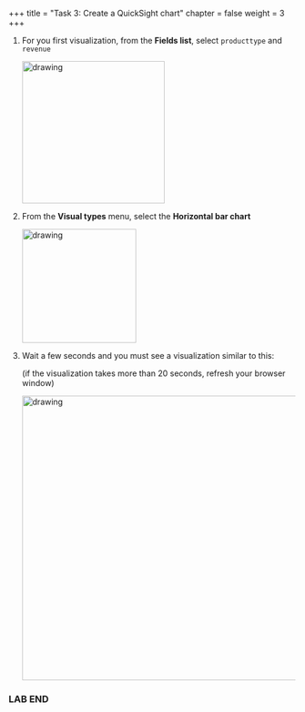 +++ 
title = "Task 3: Create a QuickSight chart" 
chapter = false 
weight = 3 
+++

1. For you first visualization, from the **Fields list**, select `producttype`  and `revenue`

	<img src="../images/fields-list.png" alt="drawing" width="250"/>

1. From the **Visual types** menu, select the **Horizontal bar chart**

	<img src="../images/horizontal-bar.png" alt="drawing" width="200"/>

1. Wait a few seconds and you must see a visualization similar to this:

	(if the visualization takes more than 20 seconds, refresh your browser window)

	<img src="../images/first-visualization.png" alt="drawing" width="500"/>

### LAB END